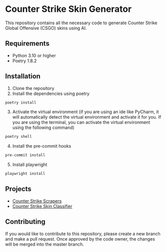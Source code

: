# Counter Strike Skin Generator
This repository contains all the necessary code to generate Counter Strike Global Offensive (CSGO) skins using AI.

## Requirements
- Python 3.10 or higher
- Poetry 1.8.2


## Installation
1. Clone the repository
2. Install the dependencies using poetry
```bash
poetry install
```
3. Activate the virtual environment (if you are using an ide like PyCharm, it will automatically detect the virtual environment and activate it for you. 
If you are using the terminal, you can activate the virtual environment using the following command)
```bash
poetry shell
```
4. Install the pre-commit hooks
```bash
pre-commit install
```
5. Install playwright
```bash
playwright install
```


## Projects
- [Counter Strike Scrapers](counter-strike-scrapers/README.md)
- [Counter Strike Skin Classifier](counter-strike-skin-classifier/README.md)

## Contributing
If you would like to contribute to this repository, please create a new branch and make a pull request.
Once approved by the code owner, the changes will be merged into the master branch.